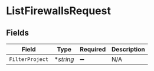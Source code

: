 # ListFirewallsRequest


## Fields

| Field              | Type               | Required           | Description        |
| ------------------ | ------------------ | ------------------ | ------------------ |
| `FilterProject`    | **string*          | :heavy_minus_sign: | N/A                |